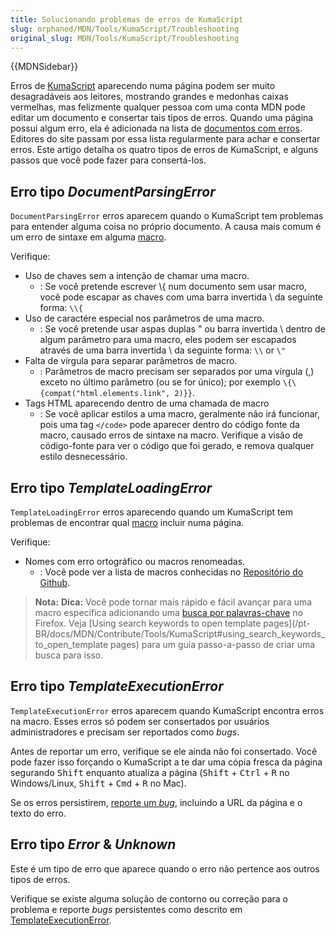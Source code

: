 ```yaml
---
title: Solucionando problemas de erros de KumaScript
slug: orphaned/MDN/Tools/KumaScript/Troubleshooting
original_slug: MDN/Tools/KumaScript/Troubleshooting
---
```


{{MDNSidebar}}

Erros de [KumaScript](/pt-BR/docs/MDN/Kuma/Introduction_to_KumaScript) aparecendo numa página podem ser muito desagradáveis aos leitores, mostrando grandes e medonhas caixas vermelhas, mas felizmente qualquer pessoa com uma conta MDN pode editar um documento e consertar tais tipos de erros. Quando uma página possui algum erro, ela é adicionada na lista de [documentos com erros](/docs/with-errors). Editores do site passam por essa lista regularmente para achar e consertar erros. Este artigo detalha os quatro tipos de erros de KumaScript, e alguns passos que você pode fazer para consertá-los.

## Erro tipo _DocumentParsingError_

`DocumentParsingError` erros aparecem quando o KumaScript tem problemas para entender alguma coisa no próprio documento. A causa mais comum é um erro de sintaxe em alguma [macro](/pt-BR/docs/MDN/Contribute/Content/Macros).

Verifique:

- Uso de chaves sem a intenção de chamar uma macro.
  - : Se você pretende escrever \\{ num documento sem usar macro, você pode escapar as chaves com uma barra invertida \ da seguinte forma: `\\{`
- Uso de caractére especial nos parâmetros de uma macro.
  - : Se você pretende usar aspas duplas " ou barra invertida \ dentro de algum parâmetro para uma macro, eles podem ser escapados através de uma barra invertida \ da seguinte forma: `\\` or `\"`
- Falta de vírgula para separar parâmetros de macro.
  - : Parâmetros de macro precisam ser separados por uma vírgula (,) exceto no último parâmetro (ou se for único); por exemplo `\{\{compat("html.elements.link", 2)}}`.
- Tags HTML aparecendo dentro de uma chamada de macro
  - : Se você aplicar estilos a uma macro, geralmente não irá funcionar, pois uma tag `</code>` pode aparecer dentro do código fonte da macro, causado erros de sintaxe na macro. Verifique a visão de código-fonte para ver o código que foi gerado, e remova qualquer estilo desnecessário.

## Erro tipo _TemplateLoadingError_

`TemplateLoadingError` erros aparecendo quando um KumaScript tem problemas de encontrar qual [macro](/pt-BR/docs/MDN/Contribute/Content/Macros) incluir numa página.

Verifique:

- Nomes com erro ortográfico ou macros renomeadas.
  - : Você pode ver a lista de macros conhecidas no [Repositório do Github](https://github.com/mdn/kumascript/tree/master/macros).

> **Nota:** **Dica:** Você pode tornar mais rápido e fácil avançar para uma macro específica adicionando uma [busca por palavras-chave](http://kb.mozillazine.org/Using_keyword_searches) no Firefox. Veja [Using search keywords to open template pages](/pt-BR/docs/MDN/Contribute/Tools/KumaScript#using_search_keywords_to_open_template pages) para um guia passo-a-passo de criar uma busca para isso.

## Erro tipo _TemplateExecutionError_

`TemplateExecutionError` erros aparecem quando KumaScript encontra erros na macro. Esses erros só podem ser consertados por usuários administradores e precisam ser reportados como _bugs_.

Antes de reportar um erro, verifique se ele ainda não foi consertado. Você pode fazer isso forçando o KumaScript a te dar uma cópia fresca da página segurando <kbd>Shift</kbd> enquanto atualiza a página (<kbd>Shift</kbd> + <kbd>Ctrl</kbd> + <kbd>R</kbd> no Windows/Linux, <kbd>Shift</kbd> + <kbd>Cmd</kbd> + <kbd>R</kbd> no Mac).

Se os erros persistirem, [reporte um _bug_](https://bugzilla.mozilla.org/enter_bug.cgi?product=Mozilla_Developer_Network&component=General#h=detail|bug), incluindo a URL da página e o texto do erro.

## Erro tipo _Error_ & _Unknown_

Este é um tipo de erro que aparece quando o erro não pertence aos outros tipos de erros.

Verifique se existe alguma solução de contorno ou correção para o problema e reporte _bugs_ persistentes como descrito em [TemplateExecutionError](#TemplateExecutionError).
